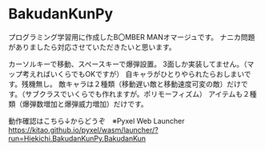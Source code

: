 # BakudanKunPy

プログラミング学習用に作成したB〇MBER MANオマージュです。
ナニカ問題がありましたら対応させていただきたいと思います。

カーソルキーで移動、スペースキーで爆弾設置。
3面しか実装してません。（マップ考えればいくらでもOKですが）
自キャラがひとりやられたらおしまいです。残機無し。
敵キャラは２種類（移動遅い敵と移動速度可変の敵）だけです。（サブクラスでいくらでも作れますが。ポリモーフィズム）
アイテムも２種類（爆弾数増加と爆弾威力増加）だけです。

動作確認はこちら↓からどうぞ　※Pyxel Web Launcher
https://kitao.github.io/pyxel/wasm/launcher/?run=Hiekichi.BakudanKunPy.BakudanKun
